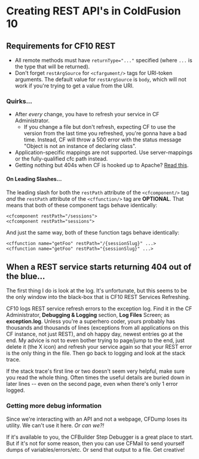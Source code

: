 # Creating REST API's in ColdFusion 10

## Requirements for CF10 REST

* All remote methods must have `returnType="..."` specified (where `...` is the type that will be returned).
* Don't forget `restArgSource` for `<cfargument/>` tags for URI-token arguments. The default value for `restArgSource` is `body`, which will not work if you're trying to get a value from the URI.

### Quirks...

* After _every_ change, you have to refresh your service in CF Administrator.
  * If you change a file but don't refresh, expecting CF to use the version from the last time you refreshed, you're gonna have a bad time. Instead, CF will throw a 500 error with the status message "Object is not an instance of declaring class".
* Application-specific mappings are not supported. Use server-mappings or the fully-qualified cfc path instead.
* Getting nothing but 404s when CF is hooked up to Apache? [Read this][1].

#### On Leading Slashes...

The leading slash for both the `restPath` attribute of the `<cfcomponent/>` tag _and_ the `restPath` attribute of the `<cffunction/>` tag are **OPTIONAL**. That means that both of these component tags behave identically:

	<cfcomponent restPath="/sessions">
	<cfcomponent restPath="sessions">

And just the same way, both of these function tags behave identically:

	<cffunction name="getFoo" restPath="/{sessionSlug}" ...>
	<cffunction name="getFoo" restPath="{sessionSlug}" ...>


## When a REST service starts returning 404 out of the blue...

The first thing I do is look at the log. It's unfortunate, but this seems to be the only window into the black-box that is CF10 REST Services Refreshing.

CF10 logs REST service refresh errors to the exception log. Find it in the CF Administrator, **Debugging & Logging** section, **Log Files** Screen; as **exception.log**. Unless you're a superhero coder, yours probably has thousands and thousands of lines (exceptions from all applications on this CF instance, not just REST), and oh happy day, newest entries go at the end. My advice is not to even bother trying to page/jump to the end, just delete it (the X icon) and refresh your service again so that your REST error is the only thing in the file. Then go back to logging and look at the stack trace.

If the stack trace's first line or two doesn't seem very helpful, make sure you read the whole thing. Often times the useful details are buried down in later lines -- even on the second page, even when there's only 1 error logged.

### Getting more debug information

Since we're interacting with an API and not a webpage, CFDump loses its utility. We can't use it here. _Or can we?!_

If it's available to you, the CFBuilder Step Debugger is a great place to start. But if it's not for some reason, then you can use CFMail to send yourself dumps of variables/errors/etc. Or send that output to a file. Get creative!


[1]:http://fusiongrokker.com/post/getting-nothing-but-404-s-for-coldfusion-10-rest-on-apache
